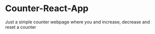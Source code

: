 # Counter-React-App
Just a simple counter webpage where you and increase, decrease and reset a counter
